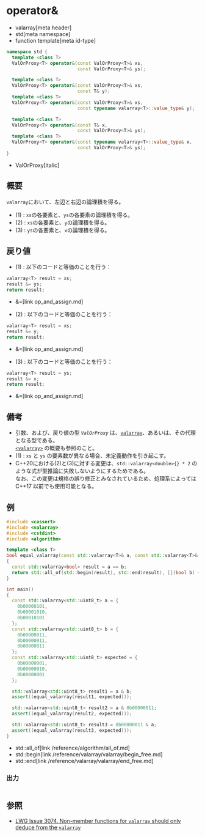# operator&
* valarray[meta header]
* std[meta namespace]
* function template[meta id-type]

```cpp
namespace std {
  template <class T>
  ValOrProxy<T> operator&(const ValOrProxy<T>& xs,
                          const ValOrProxy<T>& ys);                     // (1)

  template <class T>
  ValOrProxy<T> operator&(const ValOrProxy<T>& xs,
                          const T& y);                                  // (2) C++17 まで
  template <class T>
  ValOrProxy<T> operator&(const ValOrProxy<T>& xs,
                          const typename valarray<T>::value_type& y);   // (2) C++20 から

  template <class T>
  ValOrProxy<T> operator&(const T& x,
                          const ValOrProxy<T>& ys);                     // (3) C++17 まで
  template <class T>
  ValOrProxy<T> operator&(const typename valarray<T>::value_type& x,
                          const ValOrProxy<T>& ys);                     // (3) C++20 から
}
```
* ValOrProxy[italic]

## 概要
`valarray`において、左辺と右辺の論理積を得る。

- (1) : `xs`の各要素と、`ys`の各要素の論理積を得る。
- (2) : `xs`の各要素と、`y`の論理積を得る。
- (3) : `ys`の各要素と、`x`の論理積を得る。


## 戻り値
- (1) : 以下のコードと等価のことを行う：

```cpp
valarray<T> result = xs;
result &= ys;
return result;
```
* &=[link op_and_assign.md]


- (2) : 以下のコードと等価のことを行う：

```cpp
valarray<T> result = xs;
result &= y;
return result;
```
* &=[link op_and_assign.md]


- (3) : 以下のコードと等価のことを行う：

```cpp
valarray<T> result = ys;
result &= x;
return result;
```
* &=[link op_and_assign.md]


## 備考
- 引数、および、戻り値の型 *`ValOrProxy`* は、[`valarray`](../valarray.md)、あるいは、その代理となる型である。  
	[`<valarray>`](../../valarray.md) の概要も参照のこと。
- (1) : `xs` と `ys` の要素数が異なる場合、未定義動作を引き起こす。
- C++20における(2)と(3)に対する変更は、`std::valarray<double>{} * 2` のような式が型推論に失敗しないようにするためである。  
	なお、この変更は規格の誤り修正とみなされているため、処理系によっては C++17 以前でも使用可能となる。


## 例
```cpp example
#include <cassert>
#include <valarray>
#include <cstdint>
#include <algorithm>

template <class T>
bool equal_valarray(const std::valarray<T>& a, const std::valarray<T>& b)
{
  const std::valarray<bool> result = a == b;
  return std::all_of(std::begin(result), std::end(result), [](bool b) { return b; });
}

int main()
{
  const std::valarray<std::uint8_t> a = {
    0b00000101,
    0b00001010,
    0b00010101
  };
  const std::valarray<std::uint8_t> b = {
    0b00000011,
    0b00000011,
    0b00000011
  };
  const std::valarray<std::uint8_t> expected = {
    0b00000001,
    0b00000010,
    0b00000001
  };

  std::valarray<std::uint8_t> result1 = a & b;
  assert((equal_valarray(result1, expected)));

  std::valarray<std::uint8_t> result2 = a & 0b00000011;
  assert((equal_valarray(result2, expected)));

  std::valarray<std::uint8_t> result3 = 0b00000011 & a;
  assert((equal_valarray(result3, expected)));
}
```
* std::all_of[link /reference/algorithm/all_of.md]
* std::begin[link /reference/valarray/valarray/begin_free.md]
* std::end[link /reference/valarray/valarray/end_free.md]

### 出力
```
```


## 参照
- [LWG Issue 3074. Non-member functions for `valarray` should only deduce from the `valarray`](https://wg21.cmeerw.net/lwg/issue3074)
